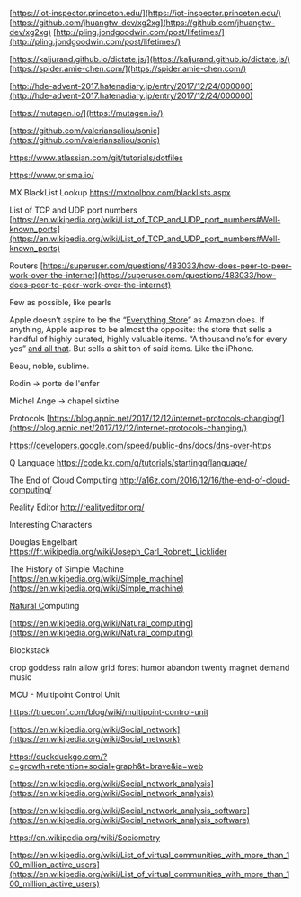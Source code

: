 
[https://iot-inspector.princeton.edu/](https://iot-inspector.princeton.edu/)
[https://github.com/jhuangtw-dev/xg2xg](https://github.com/jhuangtw-dev/xg2xg)
[http://pling.jondgoodwin.com/post/lifetimes/](http://pling.jondgoodwin.com/post/lifetimes/)

[https://kaljurand.github.io/dictate.js/](https://kaljurand.github.io/dictate.js/)
[https://spider.amie-chen.com/](https://spider.amie-chen.com/)

[http://hde-advent-2017.hatenadiary.jp/entry/2017/12/24/000000](http://hde-advent-2017.hatenadiary.jp/entry/2017/12/24/000000)

[https://mutagen.io/](https://mutagen.io/)

[https://github.com/valeriansaliou/sonic](https://github.com/valeriansaliou/sonic)

https://www.atlassian.com/git/tutorials/dotfiles

https://www.prisma.io/

MX BlackList Lookup
https://mxtoolbox.com/blacklists.aspx

List of TCP and UDP port numbers
[https://en.wikipedia.org/wiki/List_of_TCP_and_UDP_port_numbers#Well-known_ports](https://en.wikipedia.org/wiki/List_of_TCP_and_UDP_port_numbers#Well-known_ports)

Routers
[https://superuser.com/questions/483033/how-does-peer-to-peer-work-over-the-internet](https://superuser.com/questions/483033/how-does-peer-to-peer-work-over-the-internet)

Few as possible, like pearls

Apple doesn’t aspire to be the “[Everything Store](https://www.amazon.com/Everything-Store-Jeff-Bezos-Amazon-ebook/dp/B00BWQW73E)” as Amazon does. If anything, Apple aspires to be almost the opposite: the store that sells a handful of highly curated, highly valuable items. “A thousand no’s for every yes” [and all that](https://500ish.com/the-falling-apple-9a4360eaec2e). But sells a shit ton of said items. Like the iPhone.

Beau, noble, sublime.

Rodin -> porte de l'enfer

Michel Ange -> chapel sixtine

Protocols
[https://blog.apnic.net/2017/12/12/internet-protocols-changing/](https://blog.apnic.net/2017/12/12/internet-protocols-changing/)

https://developers.google.com/speed/public-dns/docs/dns-over-https

Q Language
https://code.kx.com/q/tutorials/startingq/language/

The End of Cloud Computing
http://a16z.com/2016/12/16/the-end-of-cloud-computing/


Reality Editor
http://realityeditor.org/


Interesting Characters

Douglas Engelbart
https://fr.wikipedia.org/wiki/Joseph_Carl_Robnett_Licklider

The History of Simple Machine
[https://en.wikipedia.org/wiki/Simple_machine](https://en.wikipedia.org/wiki/Simple_machine)

[Natural C](https://en.wikipedia.org/wiki/Natural_computing)omputing

[https://en.wikipedia.org/wiki/Natural_computing](https://en.wikipedia.org/wiki/Natural_computing)

Blockstack

crop goddess rain allow grid forest humor abandon twenty magnet demand music


MCU - Multipoint Control Unit

https://trueconf.com/blog/wiki/multipoint-control-unit

[https://en.wikipedia.org/wiki/Social_network](https://en.wikipedia.org/wiki/Social_network)

https://duckduckgo.com/?q=growth+retention+social+graph&t=brave&ia=web

[https://en.wikipedia.org/wiki/Social_network_analysis](https://en.wikipedia.org/wiki/Social_network_analysis)

[https://en.wikipedia.org/wiki/Social_network_analysis_software](https://en.wikipedia.org/wiki/Social_network_analysis_software)

https://en.wikipedia.org/wiki/Sociometry

[https://en.wikipedia.org/wiki/List_of_virtual_communities_with_more_than_100_million_active_users](https://en.wikipedia.org/wiki/List_of_virtual_communities_with_more_than_100_million_active_users)
